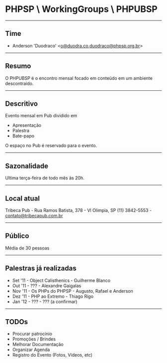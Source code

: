 # PHPSP \ WorkingGroups \ PHPUBSP

---
## Time

* Anderson 'Duodraco' &lt;o@duodra.co,duodraco@phpsp.org.br&gt;

---
## Resumo

O PHPUBSP é o encontro mensal focado em conteúdo em um ambiente descontraído.

---
## Descritivo

Evento mensal em Pub dividido em

* Apresentação
* Palestra
* Bate-papo

O espaço no Pub é reservado para o evento. 

---
## Sazonalidade
Ultima terça-feira de todo mês às 20h.

---
## Local atual
Tribeca Pub - Rua Ramos Batista, 378 - Vl Olimpia, SP (11) 3842-5553 - contato@tribecapub.com.br

---
## Público

Média de 30 pessoas

---
## Palestras já realizadas

* Set '11 - Object Calisthenics - Guilherme Blanco
* Out '11 - ??? - Alexandre Gaigalas
* Nov '11 - Os PHPs do PHPSP - Augusto, Rafael e Anderson
* Dez '11 - PHP ao Extremo - Thiago Rigo
* Jan '12 - ??? - ??? (a confirmar)

---
## TODOs

* Procurar patrocínio
* Promoções / Brindes
* Melhorar Documentação
* Organizar Agenda
* Registro do Evento (Fotos, Vídeos, etc)